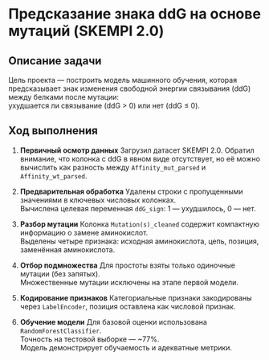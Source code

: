 # Предсказание знака ddG на основе мутаций (SKEMPI 2.0)

## Описание задачи
Цель проекта — построить модель машинного обучения, которая предсказывает знак изменения свободной энергии связывания (ddG) между белками после мутации:  
ухудшается ли связывание (ddG > 0) или нет (ddG ≤ 0).

## Ход выполнения

1. **Первичный осмотр данных**
   Загрузил датасет SKEMPI 2.0. Обратил внимание, что колонка с ddG в явном виде отсутствует, но её можно вычислить как разность между `Affinity_mut_parsed` и `Affinity_wt_parsed`.

2. **Предварительная обработка**
   Удалены строки с пропущенными значениями в ключевых числовых колонках.  
   Вычислена целевая переменная `ddG_sign`: 1 — ухудшилось, 0 — нет.

3. **Разбор мутации**
   Колонка `Mutation(s)_cleaned` содержит компактную информацию о замене аминокислот.  
   Выделены четыре признака: исходная аминокислота, цепь, позиция, заменённая аминокислота.

4. **Отбор подмножества**
   Для простоты взяты только одиночные мутации (без запятых).  
   Множественные мутации исключены на этапе первой модели.

5. **Кодирование признаков**
   Категориальные признаки закодированы через `LabelEncoder`, позиция оставлена как числовой признак.

6. **Обучение модели**
   Для базовой оценки использована `RandomForestClassifier`.  
   Точность на тестовой выборке — ~77%.  
   Модель демонстрирует обучаемость и адекватные метрики.

